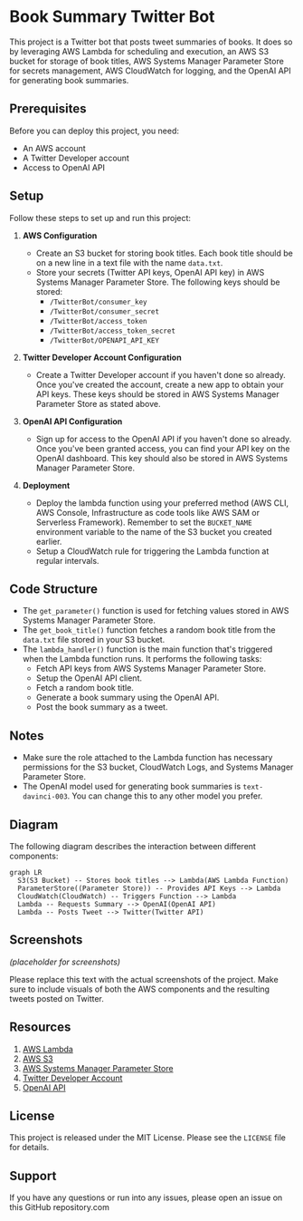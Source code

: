 # Book Summary Twitter Bot

This project is a Twitter bot that posts tweet summaries of books. It does so by leveraging AWS Lambda for scheduling and execution, an AWS S3 bucket for storage of book titles, AWS Systems Manager Parameter Store for secrets management, AWS CloudWatch for logging, and the OpenAI API for generating book summaries.

## Prerequisites

Before you can deploy this project, you need:

- An AWS account
- A Twitter Developer account
- Access to OpenAI API

## Setup

Follow these steps to set up and run this project:

1. **AWS Configuration**
   - Create an S3 bucket for storing book titles. Each book title should be on a new line in a text file with the name `data.txt`.
   - Store your secrets (Twitter API keys, OpenAI API key) in AWS Systems Manager Parameter Store. The following keys should be stored:
     - `/TwitterBot/consumer_key`
     - `/TwitterBot/consumer_secret`
     - `/TwitterBot/access_token`
     - `/TwitterBot/access_token_secret`
     - `/TwitterBot/OPENAPI_API_KEY`

2. **Twitter Developer Account Configuration**
   - Create a Twitter Developer account if you haven't done so already. Once you've created the account, create a new app to obtain your API keys. These keys should be stored in AWS Systems Manager Parameter Store as stated above.

3. **OpenAI API Configuration**
   - Sign up for access to the OpenAI API if you haven't done so already. Once you've been granted access, you can find your API key on the OpenAI dashboard. This key should also be stored in AWS Systems Manager Parameter Store.

4. **Deployment**
   - Deploy the lambda function using your preferred method (AWS CLI, AWS Console, Infrastructure as code tools like AWS SAM or Serverless Framework). Remember to set the `BUCKET_NAME` environment variable to the name of the S3 bucket you created earlier.
   - Setup a CloudWatch rule for triggering the Lambda function at regular intervals.

## Code Structure

- The `get_parameter()` function is used for fetching values stored in AWS Systems Manager Parameter Store.
- The `get_book_title()` function fetches a random book title from the `data.txt` file stored in your S3 bucket.
- The `lambda_handler()` function is the main function that's triggered when the Lambda function runs. It performs the following tasks:
  - Fetch API keys from AWS Systems Manager Parameter Store.
  - Setup the OpenAI API client.
  - Fetch a random book title.
  - Generate a book summary using the OpenAI API.
  - Post the book summary as a tweet.

## Notes

- Make sure the role attached to the Lambda function has necessary permissions for the S3 bucket, CloudWatch Logs, and Systems Manager Parameter Store.
- The OpenAI model used for generating book summaries is `text-davinci-003`. You can change this to any other model you prefer.

## Diagram

The following diagram describes the interaction between different components:

```mermaid
graph LR
  S3(S3 Bucket) -- Stores book titles --> Lambda(AWS Lambda Function)
  ParameterStore((Parameter Store)) -- Provides API Keys --> Lambda
  CloudWatch(CloudWatch) -- Triggers Function --> Lambda
  Lambda -- Requests Summary --> OpenAI(OpenAI API)
  Lambda -- Posts Tweet --> Twitter(Twitter API)
```

## Screenshots

*(placeholder for screenshots)*

Please replace this text with the actual screenshots of the project. Make sure to include visuals of both the AWS components and the resulting tweets posted on Twitter.

## Resources

1. [AWS Lambda](https://aws.amazon.com/lambda/)
2. [AWS S3](https://aws.amazon.com/s3/)
3. [AWS Systems Manager Parameter Store](https://docs.aws.amazon.com/systems-manager/latest/userguide/systems-manager-parameter-store.html)
4. [Twitter Developer Account](https://developer.twitter.com/)
5. [OpenAI API](https://openai.com/research/)

## License

This project is released under the MIT License. Please see the `LICENSE` file for details.

## Support

If you have any questions or run into any issues, please open an issue on this GitHub repository.com
